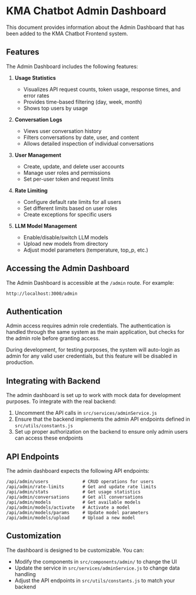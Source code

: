 # KMA Chatbot Admin Dashboard

This document provides information about the Admin Dashboard that has been added to the KMA Chatbot Frontend system.

## Features

The Admin Dashboard includes the following features:

1. **Usage Statistics**
   - Visualizes API request counts, token usage, response times, and error rates
   - Provides time-based filtering (day, week, month)
   - Shows top users by usage

2. **Conversation Logs**
   - Views user conversation history
   - Filters conversations by date, user, and content
   - Allows detailed inspection of individual conversations

3. **User Management**
   - Create, update, and delete user accounts
   - Manage user roles and permissions
   - Set per-user token and request limits

4. **Rate Limiting**
   - Configure default rate limits for all users
   - Set different limits based on user roles
   - Create exceptions for specific users

5. **LLM Model Management**
   - Enable/disable/switch LLM models
   - Upload new models from directory
   - Adjust model parameters (temperature, top_p, etc.)

## Accessing the Admin Dashboard

The Admin Dashboard is accessible at the `/admin` route. For example:

```
http://localhost:3000/admin
```

## Authentication

Admin access requires admin role credentials. The authentication is handled through the same system as the main application, but checks for the admin role before granting access.

During development, for testing purposes, the system will auto-login as admin for any valid user credentials, but this feature will be disabled in production.

## Integrating with Backend

The admin dashboard is set up to work with mock data for development purposes. To integrate with the real backend:

1. Uncomment the API calls in `src/services/adminService.js` 
2. Ensure that the backend implements the admin API endpoints defined in `src/utils/constants.js`
3. Set up proper authorization on the backend to ensure only admin users can access these endpoints

## API Endpoints

The admin dashboard expects the following API endpoints:

```
/api/admin/users             # CRUD operations for users
/api/admin/rate-limits       # Get and update rate limits
/api/admin/stats             # Get usage statistics
/api/admin/conversations     # Get all conversations
/api/admin/models            # Get available models
/api/admin/models/activate   # Activate a model
/api/admin/models/params     # Update model parameters
/api/admin/models/upload     # Upload a new model
```

## Customization

The dashboard is designed to be customizable. You can:

- Modify the components in `src/components/admin/` to change the UI
- Update the service in `src/services/adminService.js` to change data handling
- Adjust the API endpoints in `src/utils/constants.js` to match your backend

